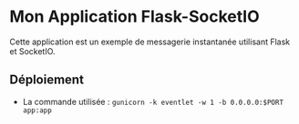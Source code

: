 # Mon Application Flask-SocketIO

Cette application est un exemple de messagerie instantanée utilisant Flask et SocketIO.

## Déploiement
- La commande utilisée : `gunicorn -k eventlet -w 1 -b 0.0.0.0:$PORT app:app`
